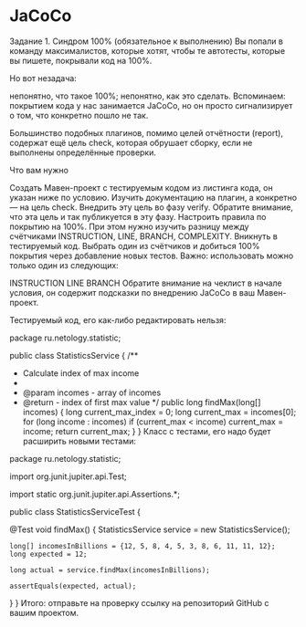 # JaCoCo
Задание 1. Синдром 100% (обязательное к выполнению)
Вы попали в команду максималистов, которые хотят, чтобы те автотесты, которые вы пишете, покрывали код на 100%.

Но вот незадача:

непонятно, что такое 100%;
непонятно, как это сделать.
Вспоминаем: покрытием кода у нас занимается JaCoCo, но он просто сигнализирует о том, что конкретно пошло не так.

Большинство подобных плагинов, помимо целей отчётности (report), содержат ещё цель check, которая обрушает сборку, если не выполнены определённые проверки.

Что вам нужно

Создать Мавен-проект с тестируемым кодом из листинга кода, он указан ниже по условию.
Изучить документацию на плагин, а конкретно — на цель check.
Внедрить эту цель во фазу verify. Обратите внимание, что эта цель и так публикуется в эту фазу.
Настроить правила по покрытию на 100%. При этом нужно изучить разницу между счётчиками INSTRUCTION, LINE, BRANCH, COMPLEXITY.
Вникнуть в тестируемый код.
Выбрать один из счётчиков и добиться 100% покрытия через добавление новых тестов.
Важно: использовать можно только один из следующих:

INSTRUCTION
LINE
BRANCH
Обратите внимание на чеклист в начале условия, он содержит подсказки по внедрению JaCoCo в ваш Мавен-проект.

Тестируемый код, его как-либо редактировать нельзя:

package ru.netology.statistic;

public class StatisticsService {
  /**
   * Calculate index of max income
   *
   * @param incomes - array of incomes
   * @return - index of first max value
   */
  public long findMax(long[] incomes) {
    long current_max_index = 0;
    long current_max = incomes[0];
    for (long income : incomes)
      if (current_max < income)
        current_max = income;
        return current_max;
  }
}
Класс с тестами, его надо будет расширить новыми тестами:

package ru.netology.statistic;

import org.junit.jupiter.api.Test;

import static org.junit.jupiter.api.Assertions.*;

public class StatisticsServiceTest {

  @Test
  void findMax() {
    StatisticsService service = new StatisticsService();

    long[] incomesInBillions = {12, 5, 8, 4, 5, 3, 8, 6, 11, 11, 12};
    long expected = 12;

    long actual = service.findMax(incomesInBillions);

    assertEquals(expected, actual);
  }
}
Итого: отправьте на проверку ссылку на репозиторий GitHub с вашим проектом.
